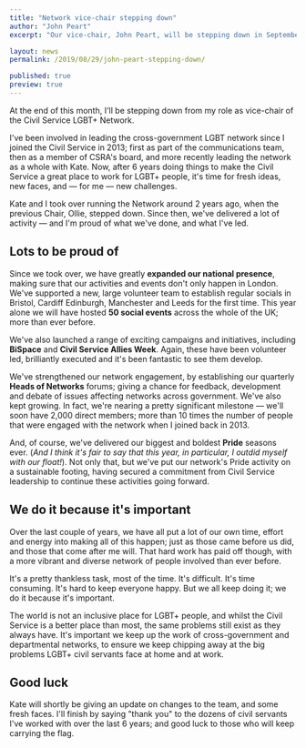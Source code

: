 ```yaml
---
title: "Network vice-chair stepping down"
author: "John Peart"
excerpt: "Our vice-chair, John Peart, will be stepping down in September."

layout: news
permalink: /2019/08/29/john-peart-stepping-down/

published: true
preview: true
---
```


At the end of this month, I'll be stepping down from my role as vice-chair of the Civil Service LGBT+ Network. 

I've been involved in leading the cross-government LGBT network since I joined the Civil Service in 2013; first as part of the communications team, then as a member of CSRA's board, and more recently leading the network as a whole with Kate. Now, after 6 years doing things to make the Civil Service a great place to work for LGBT+ people, it's time for fresh ideas, new faces, and — for me — new challenges.

Kate and I took over running the Network around 2 years ago, when the previous Chair, Ollie, stepped down. Since then, we've delivered a lot of activity — and I'm proud of what we've done, and what I've led.

## Lots to be proud of

Since we took over, we have greatly **expanded our national presence**, making sure that our activities and events don't only happen in London. We've supported a new, large volunteer team to establish regular socials in Bristol, Cardiff Edinburgh, Manchester and Leeds for the first time. This year alone we will have hosted **50 social events** across the whole of the UK; more than ever before.

We've also launched a range of exciting campaigns and initiatives, including **BiSpace** and **Civil Service Allies Week**. Again, these have been volunteer led, brilliantly executed and it's been fantastic to see them develop. 

We've strengthened our network engagement, by establishing our quarterly **Heads of Networks** forums; giving a chance for feedback, development and debate of issues affecting networks across government. We've also kept growing. In fact, we're nearing a pretty significant milestone — we'll soon have 2,000 direct members; more than 10 times the number of people that were engaged with the network when I joined back in 2013.

And, of course, we've delivered our biggest and boldest **Pride** seasons ever. (*And I think it's fair to say that this year, in particular, I outdid myself with our float!*). Not only that, but we've put our network's Pride activity on a sustainable footing, having secured a commitment from Civil Service leadership to continue these activities going forward.

## We do it because it's important

Over the last couple of years, we have all put a lot of our own time, effort and energy into making all of this happen; just as those came before us did, and those that come after me will. That hard work has paid off though, with a more vibrant and diverse network of people involved than ever before. 

It's a pretty thankless task, most of the time. It's difficult. It's time consuming. It's hard to keep everyone happy. But we all keep doing it; we do it because it's important.

The world is not an inclusive place for LGBT+ people, and whilst the Civil Service is a better place than most, the same problems still exist as they always have. It's important we keep up the work of cross-government and departmental networks, to ensure we keep chipping away at the big problems LGBT+ civil servants face at home and at work.

## Good luck

Kate will shortly be giving an update on changes to the team, and some fresh faces. I'll finish by saying "thank you" to the dozens of civil servants I've worked with over the last 6 years;  and good luck to those who will keep carrying the flag.